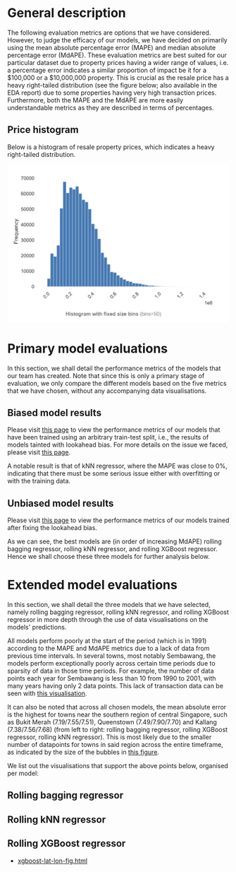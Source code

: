 # General description
The following evaluation metrics are options that we have considered. However, to judge the efficacy of our models, we have decided on primarily using the mean absolute percentage error (MAPE) and median absolute percentage error (MdAPE). These evaluation metrics are best suited for our particular dataset due to property prices having a wider range of values, i.e. a percentage error indicates a similar proportion of impact be it for a $100,000 or a $10,000,000 property. This is crucial as the resale price has a heavy right-tailed distribution (see the figure below; also available in the EDA report) due to some properties having very high transaction prices. Furthermore, both the MAPE and the MdAPE are more easily understandable metrics as they are described in terms of percentages.

## Price histogram
Below is a histogram of resale property prices, which indicates a heavy right-tailed distribution.

![price-freq-hist.jpg](price-freq-hist.jpg)

# Primary model evaluations
In this section, we shall detail the performance metrics of the models that our team has created. Note that since this is only a primary stage of evaluation, we only compare the different models based on the five metrics that we have chosen, without any accompanying data visualisations.

## Biased model results
Please visit [this page](results-biased.md) to view the performance metrics of our models that have been trained using an arbitrary train-test split, i.e., the results of models tainted with lookahead bias. For more details on the issue we faced, please visit [this page](lookahead-bias.md).

A notable result is that of kNN regressor, where the MAPE was close to 0%, indicating that there must be some serious issue either with overfitting or with the training data.

## Unbiased model results
Please visit [this page](results-unbiased.md) to view the performance metrics of our models trained after fixing the lookahead bias.

As we can see, the best models are (in order of increasing MdAPE) rolling bagging regressor, rolling kNN regressor, and rolling XGBoost regressor. Hence we shall choose these three models for further analysis below.

# Extended model evaluations
In this section, we shall detail the three models that we have selected, namely rolling bagging regressor, rolling kNN regressor, and rolling XGBoost regressor in more depth through the use of data visualisations on the models' predictions.

All models perform poorly at the start of the period (which is in 1991) according to the MAPE and MdAPE metrics due to a lack of data from previous time intervals. In several towns, most notably Sembawang, the models perform exceptionally poorly across certain time periods due to sparsity of data in those time periods. For example, the number of data points each year for Sembawang is less than 10 from 1990 to 2001, with many years having only 2 data points. This lack of transaction data can be seen with [this visualisation](town-over-time-fig.html).

It can also be noted that across all chosen models, the mean absolute error is the highest for towns near the southern region of central Singapore, such as Bukit Merah (7.19/7.55/7.51), Queenstown (7.49/7.90/7.70) and Kallang (7.38/7.56/7.68) (from left to right: rolling bagging regressor, rolling XGBoost regressor, rolling kNN regressor). This is most likely due to the smaller number of datapoints for towns in said region across the entire timeframe, as indicated by the size of the bubbles in [this figure](town-overall-fig.html).

We list out the visualisations that support the above points below, organised per model:

## Rolling bagging regressor

## Rolling kNN regressor

## Rolling XGBoost regressor
* [xgboost-lat-lon-fig.html](rolling-xgboost/xgboost-lat-lon-fig.html)